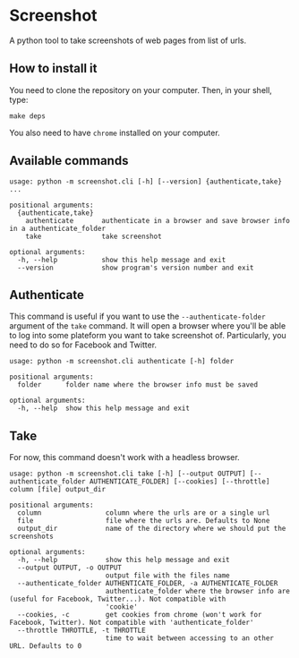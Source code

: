 # Screenshot

A python tool to take screenshots of web pages from list of urls.

## How to install it

You need to clone the repository on your computer. Then, in your shell, type:

 ```make deps```

You also need to have `chrome` installed on your computer.

## Available commands

```
usage: python -m screenshot.cli [-h] [--version] {authenticate,take} ...

positional arguments:
  {authenticate,take}
    authenticate       authenticate in a browser and save browser info in a authenticate_folder
    take               take screenshot

optional arguments:
  -h, --help           show this help message and exit
  --version            show program's version number and exit
```

## Authenticate

This command is useful if you want to use the `--authenticate-folder` argument of the `take` command. It will open a browser where you'll be able to log into some plateform you want to take screenshot of. Particularly, you need to do so for Facebook and Twitter.

```
usage: python -m screenshot.cli authenticate [-h] folder

positional arguments:
  folder      folder name where the browser info must be saved

optional arguments:
  -h, --help  show this help message and exit
```

## Take

For now, this command doesn't work with a headless browser.

```
usage: python -m screenshot.cli take [-h] [--output OUTPUT] [--authenticate_folder AUTHENTICATE_FOLDER] [--cookies] [--throttle] column [file] output_dir

positional arguments:
  column                column where the urls are or a single url
  file                  file where the urls are. Defaults to None
  output_dir            name of the directory where we should put the screenshots

optional arguments:
  -h, --help            show this help message and exit
  --output OUTPUT, -o OUTPUT
                        output file with the files name
  --authenticate_folder AUTHENTICATE_FOLDER, -a AUTHENTICATE_FOLDER
                        authenticate_folder where the browser info are (useful for Facebook, Twitter...). Not compatible with
                        'cookie'
  --cookies, -c         get cookies from chrome (won't work for Facebook, Twitter). Not compatible with 'authenticate_folder'
  --throttle THROTTLE, -t THROTTLE
                        time to wait between accessing to an other URL. Defaults to 0
```
